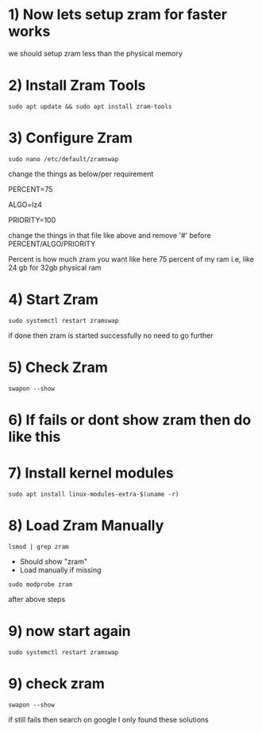 # 1) Now lets setup zram for faster works
we should setup zram less than the physical memory 

# 2) Install Zram Tools
```
sudo apt update && sudo apt install zram-tools
```
# 3) Configure Zram
```
sudo nano /etc/default/zramswap
```
change the things as below/per requirement 

PERCENT=75

ALGO=lz4

PRIORITY=100

change the things in that file like above and remove '#' before PERCENT/ALGO/PRIORITY

Percent is how much zram you want like here 75 percent of my ram i.e, like 24 gb for 32gb physical ram

# 4) Start Zram
```
sudo systemctl restart zramswap
```
if done then zram is started successfully no need to go further 

# 5) Check Zram
```
swapon --show
```

# 6) If fails or dont show zram then do like this

# 7) Install kernel modules
```
sudo apt install linux-modules-extra-$(uname -r)
```
# 8) Load Zram Manually
```
lsmod | grep zram
```       
- Should show "zram"
- Load manually if missing
```
sudo modprobe zram
```

after above steps


# 9) now start again
```
sudo systemctl restart zramswap
```

# 9) check zram
```
swapon --show
```


if still fails then search on google I only found these solutions

